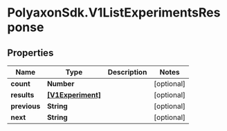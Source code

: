 # PolyaxonSdk.V1ListExperimentsResponse

## Properties
Name | Type | Description | Notes
------------ | ------------- | ------------- | -------------
**count** | **Number** |  | [optional] 
**results** | [**[V1Experiment]**](V1Experiment.md) |  | [optional] 
**previous** | **String** |  | [optional] 
**next** | **String** |  | [optional] 


